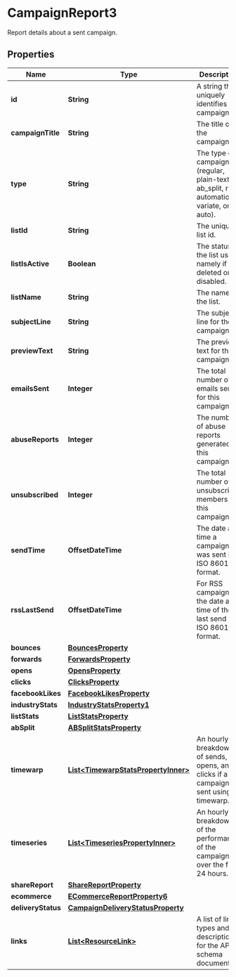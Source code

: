 

# CampaignReport3

Report details about a sent campaign.

## Properties

| Name | Type | Description | Notes |
|------------ | ------------- | ------------- | -------------|
|**id** | **String** | A string that uniquely identifies this campaign. |  [optional] |
|**campaignTitle** | **String** | The title of the campaign. |  [optional] [readonly] |
|**type** | **String** | The type of campaign (regular, plain-text, ab_split, rss, automation, variate, or auto). |  [optional] |
|**listId** | **String** | The unique list id. |  [optional] [readonly] |
|**listIsActive** | **Boolean** | The status of the list used, namely if it&#39;s deleted or disabled. |  [optional] [readonly] |
|**listName** | **String** | The name of the list. |  [optional] [readonly] |
|**subjectLine** | **String** | The subject line for the campaign. |  [optional] [readonly] |
|**previewText** | **String** | The preview text for the campaign. |  [optional] |
|**emailsSent** | **Integer** | The total number of emails sent for this campaign. |  [optional] |
|**abuseReports** | **Integer** | The number of abuse reports generated for this campaign. |  [optional] |
|**unsubscribed** | **Integer** | The total number of unsubscribed members for this campaign. |  [optional] [readonly] |
|**sendTime** | **OffsetDateTime** | The date and time a campaign was sent in ISO 8601 format. |  [optional] [readonly] |
|**rssLastSend** | **OffsetDateTime** | For RSS campaigns, the date and time of the last send in ISO 8601 format. |  [optional] [readonly] |
|**bounces** | [**BouncesProperty**](BouncesProperty.md) |  |  [optional] |
|**forwards** | [**ForwardsProperty**](ForwardsProperty.md) |  |  [optional] |
|**opens** | [**OpensProperty**](OpensProperty.md) |  |  [optional] |
|**clicks** | [**ClicksProperty**](ClicksProperty.md) |  |  [optional] |
|**facebookLikes** | [**FacebookLikesProperty**](FacebookLikesProperty.md) |  |  [optional] |
|**industryStats** | [**IndustryStatsProperty1**](IndustryStatsProperty1.md) |  |  [optional] |
|**listStats** | [**ListStatsProperty**](ListStatsProperty.md) |  |  [optional] |
|**abSplit** | [**ABSplitStatsProperty**](ABSplitStatsProperty.md) |  |  [optional] |
|**timewarp** | [**List&lt;TimewarpStatsPropertyInner&gt;**](TimewarpStatsPropertyInner.md) | An hourly breakdown of sends, opens, and clicks if a campaign is sent using timewarp. |  [optional] |
|**timeseries** | [**List&lt;TimeseriesPropertyInner&gt;**](TimeseriesPropertyInner.md) | An hourly breakdown of the performance of the campaign over the first 24 hours. |  [optional] |
|**shareReport** | [**ShareReportProperty**](ShareReportProperty.md) |  |  [optional] |
|**ecommerce** | [**ECommerceReportProperty6**](ECommerceReportProperty6.md) |  |  [optional] |
|**deliveryStatus** | [**CampaignDeliveryStatusProperty**](CampaignDeliveryStatusProperty.md) |  |  [optional] |
|**links** | [**List&lt;ResourceLink&gt;**](ResourceLink.md) | A list of link types and descriptions for the API schema documents. |  [optional] [readonly] |



